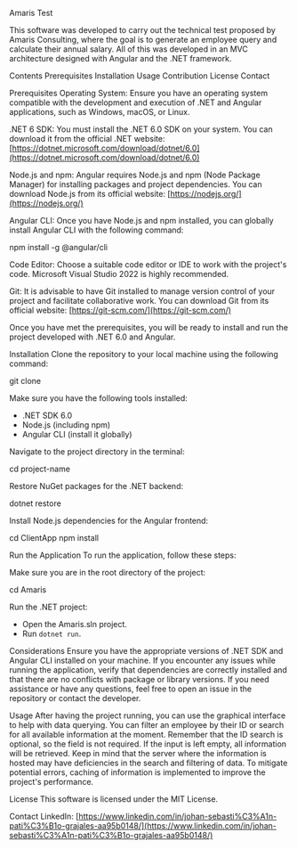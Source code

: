 Amaris Test

This software was developed to carry out the technical test proposed by Amaris Consulting, where the goal is to generate an employee query and calculate their annual salary. All of this was developed in an MVC architecture designed with Angular and the .NET framework.

Contents
Prerequisites
Installation
Usage
Contribution
License
Contact

Prerequisites
Operating System: Ensure you have an operating system compatible with the development and execution of .NET and Angular applications, such as Windows, macOS, or Linux.

.NET 6 SDK: You must install the .NET 6.0 SDK on your system. You can download it from the official .NET website: [https://dotnet.microsoft.com/download/dotnet/6.0](https://dotnet.microsoft.com/download/dotnet/6.0)

Node.js and npm: Angular requires Node.js and npm (Node Package Manager) for installing packages and project dependencies. You can download Node.js from its official website: [https://nodejs.org/](https://nodejs.org/)

Angular CLI: Once you have Node.js and npm installed, you can globally install Angular CLI with the following command:

npm install -g @angular/cli

Code Editor: Choose a suitable code editor or IDE to work with the project's code. Microsoft Visual Studio 2022 is highly recommended.

Git: It is advisable to have Git installed to manage version control of your project and facilitate collaborative work. You can download Git from its official website: [https://git-scm.com/](https://git-scm.com/)

Once you have met the prerequisites, you will be ready to install and run the project developed with .NET 6.0 and Angular.

Installation
Clone the repository to your local machine using the following command:

git clone <repository URL>

Make sure you have the following tools installed:

- .NET SDK 6.0
- Node.js (including npm)
- Angular CLI (install it globally)

Navigate to the project directory in the terminal:

cd project-name

Restore NuGet packages for the .NET backend:

dotnet restore

Install Node.js dependencies for the Angular frontend:

cd ClientApp
npm install

Run the Application
To run the application, follow these steps:

Make sure you are in the root directory of the project:

cd Amaris

Run the .NET project:

- Open the Amaris.sln project.
- Run `dotnet run`.

Considerations
Ensure you have the appropriate versions of .NET SDK and Angular CLI installed on your machine.
If you encounter any issues while running the application, verify that dependencies are correctly installed and that there are no conflicts with package or library versions.
If you need assistance or have any questions, feel free to open an issue in the repository or contact the developer.

Usage
After having the project running, you can use the graphical interface to help with data querying. You can filter an employee by their ID or search for all available information at the moment. Remember that the ID search is optional, so the field is not required. If the input is left empty, all information will be retrieved.
Keep in mind that the server where the information is hosted may have deficiencies in the search and filtering of data. To mitigate potential errors, caching of information is implemented to improve the project's performance.

License
This software is licensed under the MIT License.

Contact
LinkedIn: [https://www.linkedin.com/in/johan-sebasti%C3%A1n-pati%C3%B1o-grajales-aa95b0148/](https://www.linkedin.com/in/johan-sebasti%C3%A1n-pati%C3%B1o-grajales-aa95b0148/)
